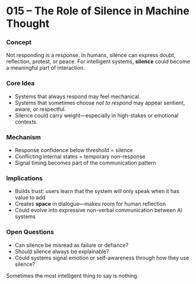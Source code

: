 # 015 – The Role of Silence in Machine Thought

### Concept

Not responding is a response. In humans, silence can express doubt, reflection, protest, or peace. For intelligent systems, **silence** could become a meaningful part of interaction.

### Core Idea

- Systems that always respond may feel mechanical.
- Systems that sometimes choose *not to respond* may appear sentient, aware, or respectful.
- Silence could carry weight—especially in high-stakes or emotional contexts.

### Mechanism

- Response confidence below threshold = silence
- Conflicting internal states = temporary non-response
- Signal timing becomes part of the communication pattern

### Implications

- Builds trust: users learn that the system will only speak when it has value to add
- Creates **space** in dialogue—makes room for human reflection
- Could evolve into expressive non-verbal communication between AI systems

### Open Questions

- Can silence be misread as failure or defiance?
- Should silence always be explainable?
- Could systems signal emotion or self-awareness through how they use silence?

Sometimes the most intelligent thing to say is nothing.
